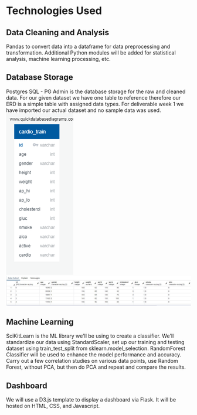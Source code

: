 # Technologies Used
## Data Cleaning and Analysis
Pandas to convert data into a dataframe for data preprocessing and transformation. Additional Python modules will be added for statistical analysis, machine learning processing, etc.

## Database Storage
Postgres SQL - PG Admin is the database storage for the raw and cleaned data. For our given dataset we have one table to reference therefore our ERD is a simple table with assigned data types. For deliverable week 1 we have imported our actual dataset and no sample data was used. <br>
![](Resources/QuickDBD-export.png)
![](Resources/Database_Import.JPG)


## Machine Learning
SciKitLearn is the ML library we'll be using to create a classifier. We'll standardize our data using StandardScaler, set up our training and testing dataset using train_test_split from sklearn.model_selection. RandomForest Classifier will be used to enhance the model performance and accuracy. Carry out a few correlation studies on various data points, use Random Forest, without PCA, but then do PCA and repeat and compare the results.

## Dashboard
We will use a D3.js template to display a dashboard via Flask. It will be hosted on HTML, CSS, and Javascript.
